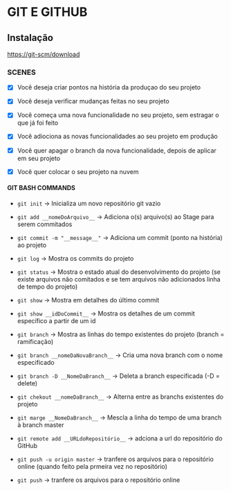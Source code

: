# GIT E GITHUB

## Instalação

<https://git-scm/download>

### SCENES

- [x] Você deseja criar pontos na história da produçao do seu projeto
- [x] Vocẽ deseja verificar mudanças feitas no seu projeto

- [x] Você começa uma nova funcionalidade no seu projeto, sem estragar o que já foi feito
- [x] Você adiociona as novas funcionalidades ao seu projeto em produção
- [x] Você quer apagar o branch da nova funcionalidade, depois de aplicar em seu projeto

- [x] Você quer colocar o seu projeto na nuvem

#### GIT BASH COMMANDS

- `git init` -> Inicializa um novo repositório git vazio
- `git add __nomeDoArquivo__` -> Adiciona o(s) arquivo(s) ao Stage para serem commitados
- `git commit -m "__message__"` -> Adiciona um commit (ponto na história) ao projeto
- `git log` -> Mostra os commits do projeto
- `git status` -> Mostra o estado atual do desenvolvimento do projeto (se existe arquivos não comitados e se tem arquivos não adicionados  linha de tempo do projeto)
- `git show` -> Mostra em detalhes do último commit
- `git show __idDoCommit__` -> Mostra os detalhes de um commit específico a partir de um id
- `git branch` -> Mostra as linhas do tempo existentes do projeto (branch = ramificação)
- `git branch __nomeDaNovaBranch__` -> Cria uma nova branch com o nome especificado
- `git branch -D __NomeDaBranch__` -> Deleta a branch especificada (-D = delete)
- `git chekout __nomeDaBranch__` -> Alterna entre as branchs existentes do projeto
- `git marge __NomeDaBranch__` -> Mescla a linha do tempo de uma branch à branch master

- `git remote add __URLdoRepositório__` -> adciona a url do repositório do GitHub
- `git push -u origin master` -> tranfere os arquivos para o repositório online (quando feito pela prmeira vez no repositório)
- `git push` -> tranfere os arquivos para o repositório online

